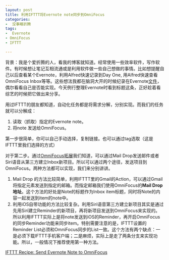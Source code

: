 ```yaml
---
layout: post
title: 利用IFTTT将Evernote note同步到OmniFocus
categories: 
-  没事瞎折腾
tags:
-  Evernote
- OmniFocus
- IFTTT

---
```


背景：我是个爱折腾的人，看我的博客就知道。经常使用一些效率软件，写作软件。有时候想让笔记互相流通或是利用软件做一些自己想做的事情。比如想提醒自己以后查看某个Evernote，利用Alfred快速记录到Day One, 用Alfred快速查看OmniFocus Inbox等等。这些想法我都在脑洞大开的时候纪录在Evernote[文件]()，偶尔看看自己是否能实现。今天例行整理Evernote时看到标题这条，正好趁着看综艺的时候把它做出来分享。

 <!--more-->
用过IFTTT的朋友都知道，自动化任务都是将需求分解，分别实现。而我们的任务就可以分解成：
1. 读取（抓取）指定的Evernote note。
2.  将note 发送给OmniFocus。

第一步很简单，你可以自己手动选择，复制链接。也可以通过tag选取（这是IFTTT里我们选择的方式）

对于第二步。通过[OmniFocus拓展][2]我们知道，可以通过Mail Drop发送邮件或者Siri语音从第三方建立Inbox新项目。所以可以通过两个途径，发送项目到OmniFocus。两种方法都可以实现，我们来分别讲讲。

1. Mail Drop 的方法比较简单，利用IFTTT里的Gmail的Action，可以通过Gmail将指定元素发送到指定的邮箱。而指定邮箱我们使用OmniFocus的**Mail Drop 地址**。这个方法的好处是Note的标题作为Inbox item标题，同时将Note的内容一起发送到item的note中。
2. 利用iOS自带功能的方法比较复杂。利用Siri语音第三方建立新项目其实是通过先用Siri建立Reminder的新项目，再将新项目发送到OmniFocus来实现的。所以利用IFTTT实际上是将note发送到iOS的Reminder，再开启OmniFocus的同步Reminder功能来同步item。特别需要注意的是，IFTTT设置的Reminder List必须和OmniFocus同步的List一致。这个方法有两个缺点：一是必须下载IFTTT手机客户端；二是麻烦，实际上是走了两条分支来实现功能。所以，一般情况下推荐使用第一种方法。

 <a target="_blank" href="https://ifttt.com/recipes/393524-send-evernote-note-to-omnifocus"> IFTTT Recipe: Send Evernote Note to OmniFocus </a>

[2]:	https://support.omnigroup.com/doc-assets//OmniFocus-iOS/OmniFocus-iOS-v2.6.0.0/zh/EPUB/xhtml/16_extended.xhtml